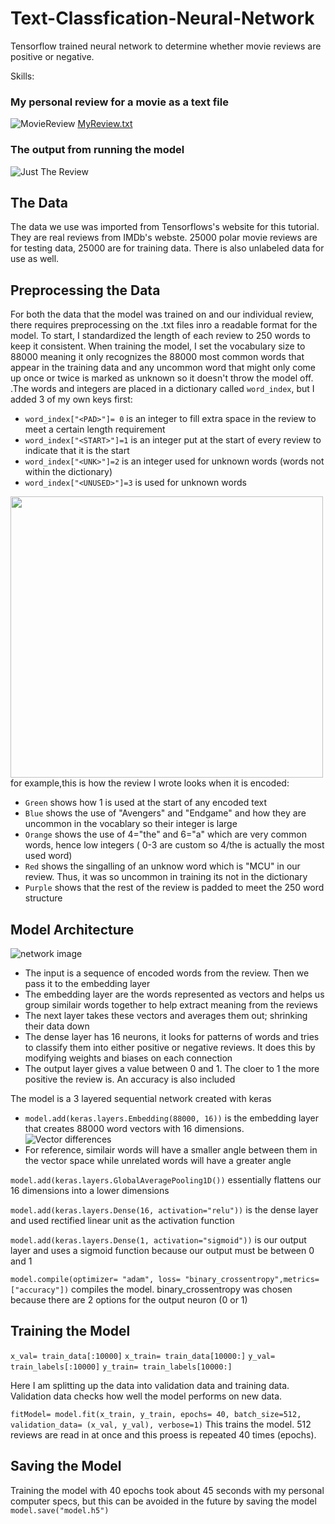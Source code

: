 # Text-Classfication-Neural-Network
Tensorflow trained neural network to determine whether movie reviews are positive or negative. 

Skills: 

### My personal review for a movie as a text file
![MovieReview](https://user-images.githubusercontent.com/106715980/178888250-c5028fde-603a-4589-846c-c9826f707fe7.png)
[MyReview.txt](https://github.com/Aiden-Robinson/Text-Classfication-Neural-Network/files/9108176/MyReview.txt)

### The output from running the model
![Just The Review](https://user-images.githubusercontent.com/106715980/178889667-b650683e-d186-4d8c-ab3c-9e514e6ce568.png)

## The Data
The data we use was imported from Tensorflows's website for this tutorial. They are real reviews from IMDb's webste. 25000 polar movie reviews are for testing data, 25000 are for training data. There is also unlabeled data for use as well.



## Preprocessing the Data
For both the data that the model was trained on and our individual review, there requires preprocessing on the .txt files inro a readable format for the model. To start, I standardized the length of each review to 250 words to keep it consistent. When training the model, I set the vocabulary size to 88000 meaning it only recognizes the 88000 most common words that appear in the training data and any uncommon word that might only come up once or twice is marked as unknown so it doesn't throw the model off. .The words and integers are placed in a dictionary called `word_index`, but I added 3 of my own keys first:
- `word_index["<PAD>"]= 0` is an integer to fill extra space in the review to meet a certain length requirement 
- `word_index["<START>"]=1` is an integer put at the start of every review to indicate that it is the start
- `word_index["<UNK>"]=2` is an integer used for unknown words (words not within the dictionary)
- `word_index["<UNUSED>"]=3` is used for unknown words


<img width= "500" height= "450" src= "https://user-images.githubusercontent.com/106715980/178895195-3f9081a1-9df7-4d1c-abc6-085c6fe58b00.png">
for example,this is how the review I wrote looks when it is encoded:


- `Green` shows how 1 is used at the start of any encoded text
- `Blue` shows the use of "Avengers" and "Endgame" and how they are uncommon in the vocablary so their integer is large
- `Orange` shows the use of 4="the" and 6="a" which are very common words, hence low integers ( 0-3 are custom so 4/the is actually the most used word)
- `Red` shows the singalling of an unknow word which is "MCU" in our review. Thus, it was so uncommon in training its not in the dictionary
- `Purple` shows that the rest of the review is padded to meet the 250 word structure

## Model Architecture
![network image](https://user-images.githubusercontent.com/106715980/179132027-0b3d2960-b66a-479f-a85e-9ba6e009e7a3.png)
- The input is a sequence of encoded words from the review. Then we pass it to the embedding layer
- The embedding layer are the words represented as vectors and helps us group similair words together to help extract meaning from the reviews
- The next layer takes these vectors and averages them out; shrinking their data down 
- The dense layer has 16 neurons, it looks for patterns of words and tries to classify them into either positive or negative reviews. It does this by modifying weights and biases on each connection
- The output layer gives a value between 0 and 1. The cloer to 1 the more positive the review is. An accuracy is also included

The model is a 3 layered sequential network created with keras
- `model.add(keras.layers.Embedding(88000, 16))` is the embedding layer that creates 88000 word vectors with 16 dimensions. 
![Vector differences](https://user-images.githubusercontent.com/106715980/179017708-61ec6d5f-1579-42a6-831f-5747df34fa0a.png)
- For reference, similair words will have a smaller angle between them in the vector space while unrelated words will have a greater angle

`model.add(keras.layers.GlobalAveragePooling1D())` essentially flattens our 16 dimensions into a lower dimensions

`model.add(keras.layers.Dense(16, activation="relu"))` is the dense layer and used rectified linear unit as the activation function

`model.add(keras.layers.Dense(1, activation="sigmoid"))` is our output layer and uses a sigmoid function because our output must be between 0 and 1

`model.compile(optimizer= "adam", loss= "binary_crossentropy",metrics= ["accuracy"])` compiles the model. binary_crossentropy was chosen because there are 2 options for the output neuron (0 or 1)

## Training the Model
 `x_val= train_data[:10000]`
`x_train= train_data[10000:]`
`y_val= train_labels[:10000]`
`y_train= train_labels[10000:]`

Here I am splitting up the data into validation data and training data. Validation data checks how well the model performs on new data.

`fitModel= model.fit(x_train, y_train, epochs= 40, batch_size=512, validation_data= (x_val, y_val), verbose=1)` This trains the model. 512 reviews are read in at once and this proess is repeated 40 times (epochs).
## Saving the Model
Training the model with 40 epochs took about 45 seconds with my personal computer specs, but this can be avoided in the future by saving the model
`model.save("model.h5")`
